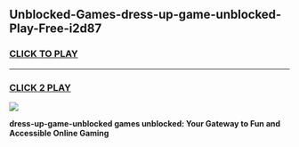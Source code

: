 
## Unblocked-Games-dress-up-game-unblocked-Play-Free-i2d87
<h3>
<a href="https://premium76.site?title=dress-up-game-unblocked&ref=10A">CLICK TO PLAY</a></h3>
<hr>

<h3>
<a href="https://premium76.site?title=dress-up-game-unblocked&ref=10A">CLICK 2 PLAY</a>
  
</h3>

<a href="https://premium76.site?title=dress-up-game-unblocked&ref=10A"><img src="https://clearcache.store/games.png"></a>


**dress-up-game-unblocked games unblocked: Your Gateway to Fun and Accessible Online Gaming**
